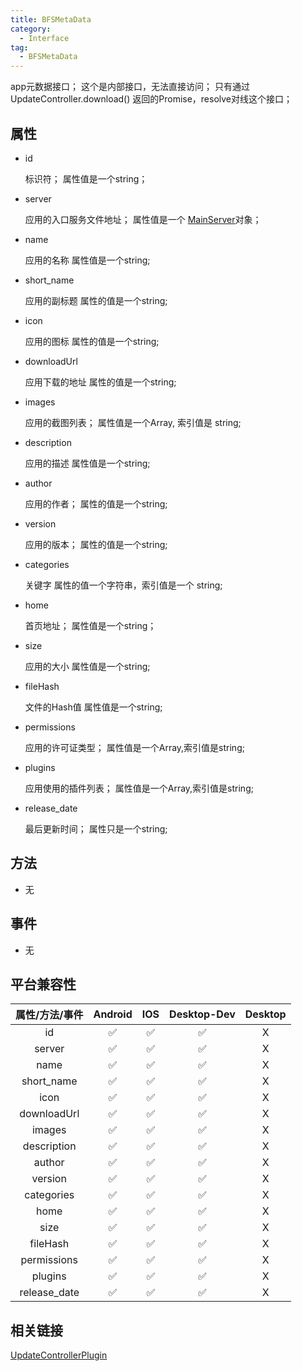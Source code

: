 ```yaml
---
title: BFSMetaData
category:
  - Interface
tag:
  - BFSMetaData
---
```


app元数据接口；
这个是内部接口，无法直接访问；
只有通过 UpdateController.download() 返回的Promise，resolve对线这个接口；

 
## 属性

  - id

    标识符；
    属性值是一个string；

  - server

    应用的入口服务文件地址；
    属性值是一个 [MainServer](../main-server/index.md)对象；

  - name

    应用的名称
    属性值是一个string;


  - short_name

    应用的副标题
    属性的值是一个string;

  - icon

    应用的图标
    属性的值是一个string;

  - downloadUrl

    应用下载的地址
    属性的值是一个string;


  - images

    应用的截图列表；
    属性值是一个Array, 索引值是 string;

  - description

    应用的描述
    属性值是一个string;

  - author

    应用的作者；
    属性的值是一个string;

  - version

    应用的版本；
    属性的值是一个string;

  - categories

    关键字
    属性的值一个字符串，索引值是一个 string;

  - home

    首页地址；
    属性值是一个string；


  - size

    应用的大小
    属性值是一个string;

  - fileHash

    文件的Hash值
    属性值是一个string;

  - permissions

    应用的许可证类型；
    属性值是一个Array,索引值是string;

  - plugins

    应用使用的插件列表；
    属性值是一个Array,索引值是string;

  - release_date

    最后更新时间；
    属性只是一个string;

## 方法

  - 无

## 事件

  - 无

## 平台兼容性

| 属性/方法/事件 | Android | IOS | Desktop-Dev | Desktop |
|:------------:|:-------:|:---:|:-----------:|:-------:|
| id           | ✅      | ✅  | ✅          | X      |
| server       | ✅      | ✅  | ✅          | X      |
| name         | ✅      | ✅  | ✅          | X      |
| short_name   | ✅      | ✅  | ✅          | X      |
| icon         | ✅      | ✅  | ✅          | X      |
| downloadUrl  | ✅      | ✅  | ✅          | X      |
| images       | ✅      | ✅  | ✅          | X      |
| description  | ✅      | ✅  | ✅          | X      |
| author       | ✅      | ✅  | ✅          | X      |
| version      | ✅      | ✅  | ✅          | X      |
| categories   | ✅      | ✅  | ✅          | X      |
| home         | ✅      | ✅  | ✅          | X      |
| size         | ✅      | ✅  | ✅          | X      |
| fileHash     | ✅      | ✅  | ✅          | X      |
| permissions  | ✅      | ✅  | ✅          | X      |
| plugins      | ✅      | ✅  | ✅          | X      |
| release_date | ✅      | ✅  | ✅          | X      |

## 相关链接

[UpdateControllerPlugin](../../plugin/update-controller/index.md)



